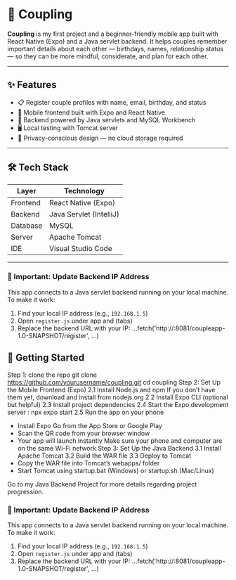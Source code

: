 # 💑 Coupling

**Coupling** is my first project and a beginner-friendly mobile app built with React Native (Expo) and a Java servlet backend. It helps couples remember important details about each other — birthdays, names, relationship status — so they can be more mindful, considerate, and plan for each other.

---

## ✨ Features

- 📋 Register couple profiles with name, email, birthday, and status
- 📲 Mobile frontend built with Expo and React Native
- 🧠 Backend powered by Java servlets and MySQL Workbench
- 🖥️ Local testing with Tomcat server
- 🔐 Privacy-conscious design — no cloud storage required

---

## 🛠️ Tech Stack

| Layer        | Technology              |
|--------------|--------------------     |
| Frontend     | React Native (Expo)     |
| Backend      | Java Servlet (IntelliJ) |
| Database     | MySQL                   |
| Server       | Apache Tomcat           |
| IDE          | Visual Studio Code      |

---
### 🔧 Important: Update Backend IP Address

This app connects to a Java servlet backend running on your local machine. To make it work:

1. Find your local IP address (e.g., `192.168.1.5`)
2. Open `register.js` under app and (tabs) 
3. Replace the backend URL with your IP:
...fetch('http://<your-ip-address>:8081/coupleapp-1.0-SNAPSHOT/register', ...)

## 🚀 Getting Started
Step 1: clone the repo
git clone https://github.com/yourusername/coupling.git
cd coupling
Step 2: Set Up the Mobile Frontend (Expo)
2.1 Install Node.js and npm
If you don’t have them yet, download and install from nodejs.org
2.2 Install Expo CLI (optional but helpful)
2.3 Install project dependencies
2.4 Start the Expo development server
: npx expo start
2.5 Run the app on your phone
- Install Expo Go from the App Store or Google Play
- Scan the QR code from your browser window
- Your app will launch instantly
Make sure your phone and computer are on the same Wi-Fi network
Step 3: Set Up the Java Backend
3.1 Install Apache Tomcat
3.2 Build the WAR file
3.3 Deploy to Tomcat
- Copy the WAR file into Tomcat’s webapps/ folder
- Start Tomcat using startup.bat (Windows) or startup.sh (Mac/Linux)

Go to my Java Backend Project for more details regarding project progression.

### 🔧 Important: Update Backend IP Address

This app connects to a Java servlet backend running on your local machine. To make it work:

1. Find your local IP address (e.g., `192.168.1.5`)
2. Open `register.js` under app and (tabs) 
3. Replace the backend URL with your IP:
...fetch('http://<your-ip-address>:8081/coupleapp-1.0-SNAPSHOT/register', ...)